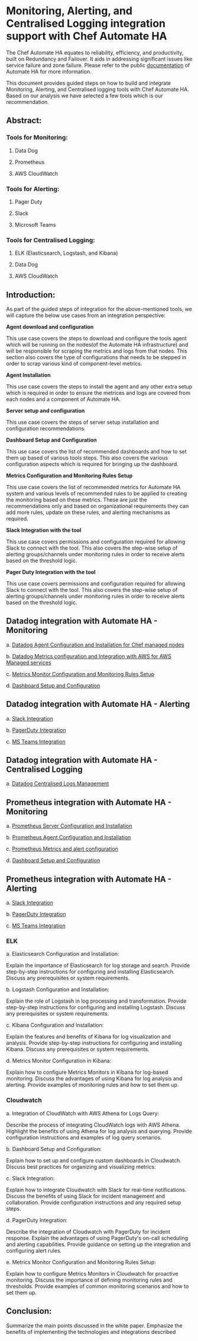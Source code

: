 # Monitoring, Alerting, and Centralised Logging integration support with Chef Automate HA
The Chef Automate HA equates to reliability, efficiency, and productivity, built on Redundancy and Failover. It aids in addressing significant issues like service failure and zone failure. Please refer to the public [documentation](https://docs.chef.io/automate/ha/) of Automate HA for more information.

This document provides guided steps on how to build and integrate Monitoring, Alerting, and Centralised logging tools with Chef Automate HA. Based on our analysis we have selected a few tools which is our recommendation. 

## Abstract:

### Tools for Monitoring:
1. Data Dog

2. Prometheus 

3. AWS CloudWatch


### Tools for Alerting:
1. Pager Duty

2. Slack

3. Microsoft Teams


### Tools for Centralised Logging:
1. ELK (Elasticsearch, Logstash, and Kibana)

2. Data Dog 

3. AWS CloudWatch


## Introduction:

As part of the guided steps of integration for the above-mentioned tools, we will capture the below use cases from an integration perspective:

**Agent download and configuration**

This use case covers the steps to download and configure the tools agent which will be running on the nodes(of the Automate HA infrastructure) and will be responsible for scraping the metrics and logs from that nodes. This section also covers the type of configurations that needs to be stepped in order to scrap various kind of component-level metrics.

**Agent Installation**

This use case covers the steps to install the agent and any other extra setup which is required in order to ensure the metrices and logs are covered from each nodes and a component of Automate HA.

**Server setup and configuration**

This use case covers the steps of server setup installation and configuration recommendations. 

**Dashboard Setup and Configuration**

This use case covers the list of recommended dashboards and how to set them up based of various tools steps. This also covers the various configuration aspects which is required for bringing up the dashboard.

**Metrics Configuration and Monitoring Rules Setup**

This use case covers the list of recommended metrics for Automate HA system and various levels of recommended rules to be applied to creating the monitoring based on these metrics. These are just the recommendations only and based on organizational requirements they can add more rules, update on these rules, and alerting mechanisms as required.

**Slack Integration with the tool**

This use case covers permissions and configuration required for allowing Slack to connect with the tool. This also covers the step-wise setup of alerting groups/channels under monitoring rules in order to receive alerts based on the threshold logic.


**Pager Duty Integration with the tool**

This use case covers permissions and configuration required for allowing Slack to connect with the tool. This also covers the step-wise setup of alerting groups/channels under monitoring rules in order to receive alerts based on the threshold logic.


## Datadog integration with Automate HA - Monitoring

a. [Datadog Agent Configuration and Installation for Chef managed nodes](data-dog/DataDog-Installation_and_Configration.md)

b. [Datadog Metrics configuration and Integration with AWS for AWS Managed services](data-dog/DataDog-AWS_Integration.md)

c. [Metrics Monitor Configuration and Monitoring Rules Setup](data-dog/Monitor_configuration_and_alerting.md)

d. [Dashboard Setup and Configuration](data-dog/DataDog-Dashboard-Setup-and-Configuration.md)


## Datadog integration with Automate HA - Alerting

a. [Slack Integration](data-dog/Slack_Integration_and_notification.md)

b. [PagerDuty Integration](data-dog/PagerDuty_Integration_and_Notification.md)

c. [MS Teams Integration](data-dog/DataDog-MSTeams-Integration-Alerting.md)


## Datadog integration with Automate HA - Centralised Logging

a. [Datadog Centralised Logs Management](data-dog/DataDog-Centralise_Logs_Management.md)



## Prometheus integration with Automate HA - Monitoring

a. [Prometheus Server Configuration and Installation](prometheus/Prometheus-server-installation-and-configuration-setup.md) 

b. [Prometheus Agent Configuration and Installation](prometheus/Prometheus-agent-installation-configuration.md)

c. [Prometheus Metrics and alert configuration](prometheus/Prometheus_Monitor_configuration_and_alerting.md)

d. [Dashboard Setup and Configuration](prometheus/Prometheus-Dashboard-Setup-and-Configuration.md)



## Prometheus integration with Automate HA - Alerting

a. [Slack Integration](prometheus/prometheus_slack_Integration_and_Notification.md)

b. [PagerDuty Integration](prometheus/prometheus_PagerDuty_Integration_and_Notification.md)

c. [MS Teams Integration](prometheus/prometheus_msteams_Integration_and_Notification.md)


### ELK

a. Elasticsearch Configuration and Installation:

Explain the importance of Elasticsearch for log storage and search.
Provide step-by-step instructions for configuring and installing Elasticsearch.
Discuss any prerequisites or system requirements.

b. Logstash Configuration and Installation:

Explain the role of Logstash in log processing and transformation.
Provide step-by-step instructions for configuring and installing Logstash.
Discuss any prerequisites or system requirements.

c. Kibana Configuration and Installation:

Explain the features and benefits of Kibana for log visualization and analysis.
Provide step-by-step instructions for configuring and installing Kibana.
Discuss any prerequisites or system requirements.

d. Metrics Monitor Configuration in Kibana:

Explain how to configure Metrics Monitors in Kibana for log-based monitoring.
Discuss the advantages of using Kibana for log analysis and alerting.
Provide examples of monitoring rules and how to set them up.

### Cloudwatch

a. Integration of CloudWatch with AWS Athena for Logs Query:

Describe the process of integrating CloudWatch logs with AWS Athena.
Highlight the benefits of using Athena for log analysis and querying.
Provide configuration instructions and examples of log query scenarios.


b. Dashboard Setup and Configuration:

Explain how to set up and configure custom dashboards in Cloudwatch.
Discuss best practices for organizing and visualizing metrics.

c. Slack Integration:

Explain how to integrate Cloudwatch with Slack for real-time notifications.
Discuss the benefits of using Slack for incident management and collaboration.
Provide configuration instructions and any required setup steps.

d. PagerDuty Integration:

Describe the integration of Cloudwatch with PagerDuty for incident response.
Explain the advantages of using PagerDuty's on-call scheduling and alerting capabilities.
Provide guidance on setting up the integration and configuring alert rules.

e. Metrics Monitor Configuration and Monitoring Rules Setup:

Explain how to configure Metrics Monitors in Cloudwatch for proactive monitoring.
Discuss the importance of defining monitoring rules and thresholds.
Provide examples of common monitoring scenarios and how to set them up.




## Conclusion:
Summarize the main points discussed in the white paper. Emphasize the benefits of implementing the technologies and integrations described








